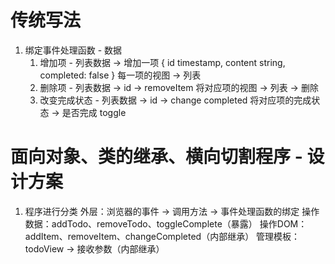 # 传统写法
  1. 绑定事件处理函数 - 数据
     1. 增加项 - 列表数据 -> 增加一项 
         { id timestamp, content string, completed: false }
        每一项的视图 -> 列表
     2. 删除项 - 列表数据 -> id -> removeItem
        将对应项的视图 -> 列表 -> 删除
     3. 改变完成状态 - 列表数据 -> id -> change completed
        将对应项的完成状态 -> 是否完成 toggle
  
# 面向对象、类的继承、**横向**切割程序 - 设计方案
  1. 程序进行分类 
     外层：浏览器的事件 -> 调用方法 -> 事件处理函数的绑定
     操作数据：addTodo、removeTodo、toggleComplete（暴露）
     操作DOM：addItem、removeItem、changeCompleted（内部继承）
     管理模板：todoView -> 接收参数（内部继承）